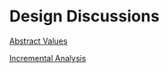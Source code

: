 # Design Discussions

[Abstract Values](https://github.com/facebookexperimental/MIRAI/blob/master/documentation/AbstractValues.md)

[Incremental Analysis](https://github.com/facebookexperimental/MIRAI/blob/master/documentation/IncrementalAnalysis.md)